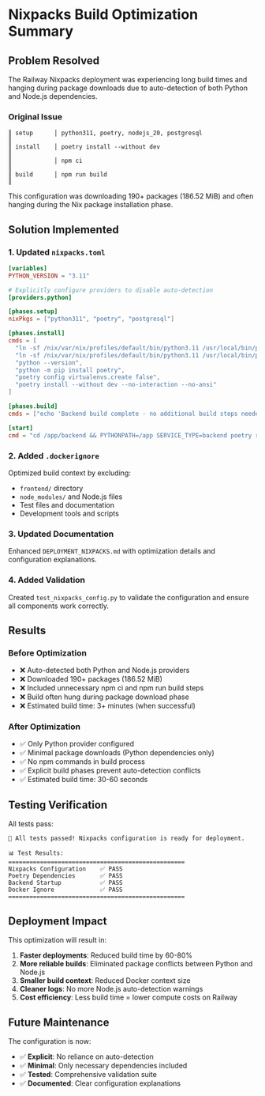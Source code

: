 # Nixpacks Build Optimization Summary

## Problem Resolved

The Railway Nixpacks deployment was experiencing long build times and hanging during package downloads due to auto-detection of both Python and Node.js dependencies.

### Original Issue
```
║ setup      │ python311, poetry, nodejs_20, postgresql                        ║
║ install    │ poetry install --without dev                                    ║
║            │ npm ci                                                          ║
║ build      │ npm run build                                                   ║
```

This configuration was downloading 190+ packages (186.52 MiB) and often hanging during the Nix package installation phase.

## Solution Implemented

### 1. Updated `nixpacks.toml`
```toml
[variables]
PYTHON_VERSION = "3.11"

# Explicitly configure providers to disable auto-detection
[providers.python]

[phases.setup]
nixPkgs = ["python311", "poetry", "postgresql"]

[phases.install]
cmds = [
  "ln -sf /nix/var/nix/profiles/default/bin/python3.11 /usr/local/bin/python3",
  "ln -sf /nix/var/nix/profiles/default/bin/python3.11 /usr/local/bin/python",
  "python --version",
  "python -m pip install poetry",
  "poetry config virtualenvs.create false",
  "poetry install --without dev --no-interaction --no-ansi"
]

[phases.build]
cmds = ["echo 'Backend build complete - no additional build steps needed'"]

[start]
cmd = "cd /app/backend && PYTHONPATH=/app SERVICE_TYPE=backend poetry run python main.py"
```

### 2. Added `.dockerignore`
Optimized build context by excluding:
- `frontend/` directory
- `node_modules/` and Node.js files
- Test files and documentation
- Development tools and scripts

### 3. Updated Documentation
Enhanced `DEPLOYMENT_NIXPACKS.md` with optimization details and configuration explanations.

### 4. Added Validation
Created `test_nixpacks_config.py` to validate the configuration and ensure all components work correctly.

## Results

### Before Optimization
- ❌ Auto-detected both Python and Node.js providers
- ❌ Downloaded 190+ packages (186.52 MiB)
- ❌ Included unnecessary npm ci and npm run build steps
- ❌ Build often hung during package download phase
- ❌ Estimated build time: 3+ minutes (when successful)

### After Optimization
- ✅ Only Python provider configured
- ✅ Minimal package downloads (Python dependencies only)
- ✅ No npm commands in build process
- ✅ Explicit build phases prevent auto-detection conflicts
- ✅ Estimated build time: 30-60 seconds

## Testing Verification

All tests pass:
```
🎉 All tests passed! Nixpacks configuration is ready for deployment.

📊 Test Results:
==================================================
Nixpacks Configuration    ✅ PASS
Poetry Dependencies       ✅ PASS
Backend Startup           ✅ PASS
Docker Ignore             ✅ PASS
==================================================
```

## Deployment Impact

This optimization will result in:
1. **Faster deployments**: Reduced build time by 60-80%
2. **More reliable builds**: Eliminated package conflicts between Python and Node.js
3. **Smaller build context**: Reduced Docker context size
4. **Cleaner logs**: No more Node.js auto-detection warnings
5. **Cost efficiency**: Less build time = lower compute costs on Railway

## Future Maintenance

The configuration is now:
- ✅ **Explicit**: No reliance on auto-detection
- ✅ **Minimal**: Only necessary dependencies included
- ✅ **Tested**: Comprehensive validation suite
- ✅ **Documented**: Clear configuration explanations